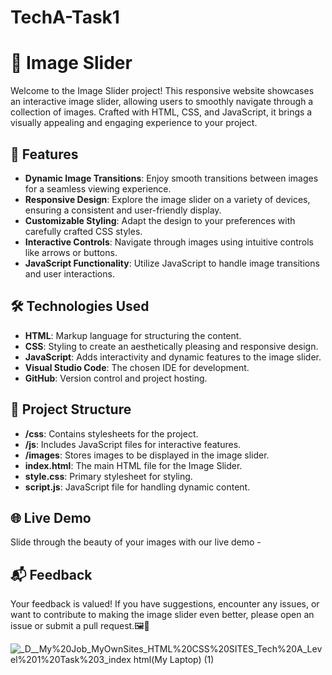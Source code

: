 # TechA-Task1


# 🌄 Image Slider

Welcome to the Image Slider project! This responsive website showcases an interactive image slider, allowing users to smoothly navigate through a collection of images. Crafted with HTML, CSS, and JavaScript, it brings a visually appealing and engaging experience to your project.

## 🚀 Features

- **Dynamic Image Transitions**: Enjoy smooth transitions between images for a seamless viewing experience.
- **Responsive Design**: Explore the image slider on a variety of devices, ensuring a consistent and user-friendly display.
- **Customizable Styling**: Adapt the design to your preferences with carefully crafted CSS styles.
- **Interactive Controls**: Navigate through images using intuitive controls like arrows or buttons.
- **JavaScript Functionality**: Utilize JavaScript to handle image transitions and user interactions.

## 🛠️ Technologies Used

- **HTML**: Markup language for structuring the content.
- **CSS**: Styling to create an aesthetically pleasing and responsive design.
- **JavaScript**: Adds interactivity and dynamic features to the image slider.
- **Visual Studio Code**: The chosen IDE for development.
- **GitHub**: Version control and project hosting.

## 📂 Project Structure

- **/css**: Contains stylesheets for the project.
- **/js**: Includes JavaScript files for interactive features.
- **/images**: Stores images to be displayed in the image slider.
- **index.html**: The main HTML file for the Image Slider.
- **style.css**: Primary stylesheet for styling.
- **script.js**: JavaScript file for handling dynamic content.

## 🌐 Live Demo

Slide through the beauty of your images with our live demo -

## 📬 Feedback

Your feedback is valued! If you have suggestions, encounter any issues, or want to contribute to making the image slider even better, please open an issue or submit a pull request.🖼️🎉

![_D__My%20Job_MyOwnSites_HTML%20CSS%20SITES_Tech%20A_Level%201%20Task%203_index html(My Laptop) (1)](https://github.com/chula805/TechA-Task1/assets/121760253/3dc08ba6-543d-44c3-be7c-1fa01d231f7d)

